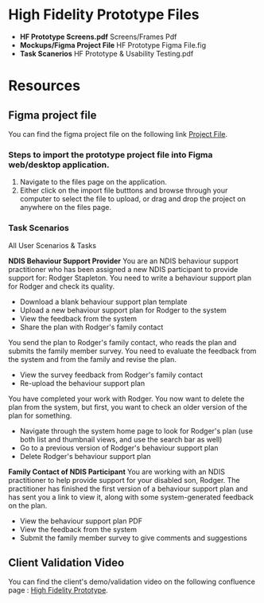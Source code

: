 # High Fidelity Prototype Files
- **HF Prototype Screens.pdf**        Screens/Frames Pdf
- **Mockups/Figma Project File**      HF Prototype Figma File.fig
- **Task Scanerios**                  HF Prototype & Usability Testing.pdf

# Resources

## Figma project file
You can find the figma project file on the following link [Project File](https://github.com/SWEN90009-2022/SWEN90009_2022_ND_Wombat/tree/master/prototypes/high_fidelity).

### Steps to import the prototype project file into Figma web/desktop application.
1. Navigate to the files page on the application.
2. Either click on the import file butttons and browse through your computer to select the file to upload, or drag and drop the project on anywhere on the files page.

### Task Scenarios
All User Scenarios & Tasks

**NDIS Behaviour Support Provider**
You are an NDIS behaviour support practitioner who has been assigned a new NDIS participant to provide support for: Rodger Stapleton. You need to write a behaviour support plan for Rodger and check its quality.
- Download a blank behaviour support plan template
- Upload a new behaviour support plan for Rodger to the system
- View the feedback from the system
- Share the plan with Rodger's family contact

You send the plan to Rodger's family contact, who reads the plan and submits the family member survey. You need to evaluate the feedback from the system and from the family and revise the plan.
- View the survey feedback from Rodger's family contact
- Re-upload the behaviour support plan

You have completed your work with Rodger. You now want to delete the plan from the system, but first, you want to check an older version of the plan for something.
- Navigate through the system home page to look for Rodger's plan (use both list and thumbnail views, and use the search bar as well)
- Go to a previous version of Rodger's behaviour support plan
- Delete Rodger's behaviour support plan


**Family Contact of NDIS Participant**
You are working with an NDIS practitioner to help provide support for your disabled son, Rodger. The practitioner has finished the first version of a behaviour support plan and has sent you a link to view it, along with some system-generated feedback on the plan.
- View the behaviour support plan PDF
- View the feedback from the system
- Submit the family member survey to give comments and suggestions

## Client Validation Video
You can find the client's demo/validation video on the following confluence page : [High Fidelity Prototype](https://confluence.cis.unimelb.edu.au:8443/pages/viewpage.action?pageId=101459502).
